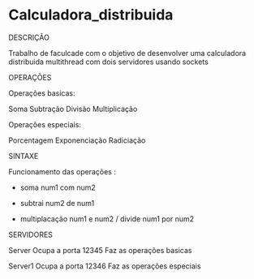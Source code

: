 # Calculadora_distribuida

DESCRIÇÃO

Trabalho de faculcade com o objetivo de desenvolver uma calculadora distribuida multithread com dois servidores usando sockets

OPERAÇÕES 

Operações basicas:

Soma
Subtração
Divisão
Multiplicação

Operações especiais:

Porcentagem
Exponenciação
Radiciação

SINTAXE

Funcionamento das operações :

+ soma num1 com num2
- subtrai num2 de num1
* multiplacação num1 e num2
/ divide num1 por num2

SERVIDORES

Server
Ocupa a porta 12345
Faz as operações basicas

Server1 
Ocupa a porta 12346
Faz as operações especiais
